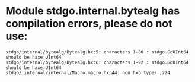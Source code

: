 # Module stdgo.internal.bytealg has compilation errors, please do not use:
```
stdgo/internal/bytealg/Bytealg.hx:5: characters 1-80 : stdgo.GoUInt64 should be haxe.UInt64
stdgo/internal/bytealg/Bytealg.hx:6: characters 1-92 : stdgo.GoUInt64 should be haxe.UInt64
stdgo/_internal/internal/Macro.macro.hx:44: non hxb types:,224

```

